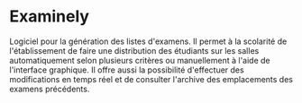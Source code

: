 # Examinely
Logiciel pour la génération des listes d'examens. Il permet à la scolarité de l'établissement de faire une distribution des étudiants sur les salles automatiquement selon plusieurs critères ou manuellement à l'aide de l'interface graphique. Il offre aussi la possibilité d'effectuer des modifications en temps réel et de consulter l'archive des emplacements des examens précédents.
